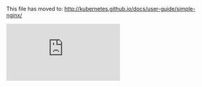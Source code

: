 <!-- BEGIN MUNGE: UNVERSIONED_WARNING -->


<!-- END MUNGE: UNVERSIONED_WARNING -->

This file has moved to: http://kubernetes.github.io/docs/user-guide/simple-nginx/




<!-- BEGIN MUNGE: IS_VERSIONED -->
<!-- TAG IS_VERSIONED -->
<!-- END MUNGE: IS_VERSIONED -->


<!-- BEGIN MUNGE: GENERATED_ANALYTICS -->
[![Analytics](https://kubernetes-site.appspot.com/UA-36037335-10/GitHub/docs/user-guide/simple-nginx.md?pixel)]()
<!-- END MUNGE: GENERATED_ANALYTICS -->
